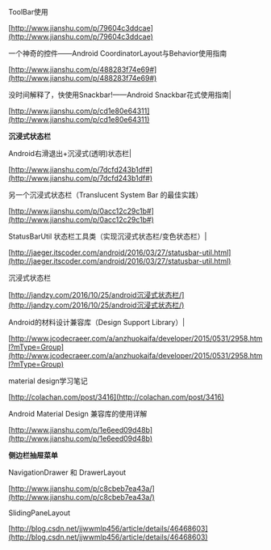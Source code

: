 ToolBar使用

[http://www.jianshu.com/p/79604c3ddcae](http://www.jianshu.com/p/79604c3ddcae)

  

一个神奇的控件——Android CoordinatorLayout与Behavior使用指南

[http://www.jianshu.com/p/488283f74e69#](http://www.jianshu.com/p/488283f74e69#)

  

没时间解释了，快使用Snackbar!——Android Snackbar花式使用指南|

[http://www.jianshu.com/p/cd1e80e64311](http://www.jianshu.com/p/cd1e80e64311)

  

**沉浸式状态栏**

Android右滑退出+沉浸式(透明)状态栏|

[http://www.jianshu.com/p/7dcfd243b1df#](http://www.jianshu.com/p/7dcfd243b1df#)

另一个沉浸式状态栏（Translucent System Bar 的最佳实践）

[http://www.jianshu.com/p/0acc12c29c1b#](http://www.jianshu.com/p/0acc12c29c1b#)

StatusBarUtil 状态栏工具类（实现沉浸式状态栏/变色状态栏）|

[http://jaeger.itscoder.com/android/2016/03/27/statusbar-util.html](http://jaeger.itscoder.com/android/2016/03/27/statusbar-util.html)

沉浸式状态栏

[http://jandzy.com/2016/10/25/android沉浸式状态栏/](http://jandzy.com/2016/10/25/android沉浸式状态栏/)

  

Android的材料设计兼容库（Design Support Library）|

[http://www.jcodecraeer.com/a/anzhuokaifa/developer/2015/0531/2958.html?mType=Group](http://www.jcodecraeer.com/a/anzhuokaifa/developer/2015/0531/2958.html?mType=Group)

  

material design学习笔记

[http://colachan.com/post/3416](http://colachan.com/post/3416)

  

Android Material Design 兼容库的使用详解

[http://www.jianshu.com/p/1e6eed09d48b](http://www.jianshu.com/p/1e6eed09d48b)

  

**侧边栏抽屉菜单**

NavigationDrawer 和 DrawerLayout

[http://www.jianshu.com/p/c8cbeb7ea43a/](http://www.jianshu.com/p/c8cbeb7ea43a/)

SlidingPaneLayout

[http://blog.csdn.net/jjwwmlp456/article/details/46468603](http://blog.csdn.net/jjwwmlp456/article/details/46468603)